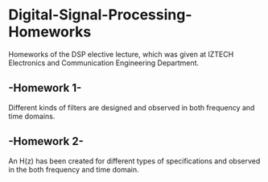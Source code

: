 # Digital-Signal-Processing-Homeworks
Homeworks of the DSP elective lecture, which was given at IZTECH Electronics and Communication Engineering Department.

-Homework 1-
------------

Different kinds of filters are designed and observed in both frequency and time domains.

-Homework 2-
------------

An H(z) has been created for different types of specifications and observed in the both frequency and time domain.
